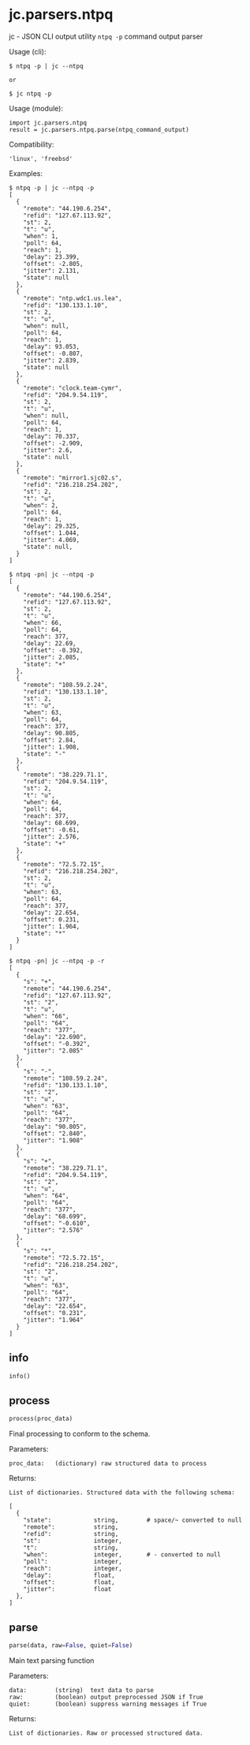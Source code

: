 
# jc.parsers.ntpq
jc - JSON CLI output utility `ntpq -p` command output parser

Usage (cli):

    $ ntpq -p | jc --ntpq

    or

    $ jc ntpq -p

Usage (module):

    import jc.parsers.ntpq
    result = jc.parsers.ntpq.parse(ntpq_command_output)

Compatibility:

    'linux', 'freebsd'

Examples:

    $ ntpq -p | jc --ntpq -p
    [
      {
        "remote": "44.190.6.254",
        "refid": "127.67.113.92",
        "st": 2,
        "t": "u",
        "when": 1,
        "poll": 64,
        "reach": 1,
        "delay": 23.399,
        "offset": -2.805,
        "jitter": 2.131,
        "state": null
      },
      {
        "remote": "ntp.wdc1.us.lea",
        "refid": "130.133.1.10",
        "st": 2,
        "t": "u",
        "when": null,
        "poll": 64,
        "reach": 1,
        "delay": 93.053,
        "offset": -0.807,
        "jitter": 2.839,
        "state": null
      },
      {
        "remote": "clock.team-cymr",
        "refid": "204.9.54.119",
        "st": 2,
        "t": "u",
        "when": null,
        "poll": 64,
        "reach": 1,
        "delay": 70.337,
        "offset": -2.909,
        "jitter": 2.6,
        "state": null
      },
      {
        "remote": "mirror1.sjc02.s",
        "refid": "216.218.254.202",
        "st": 2,
        "t": "u",
        "when": 2,
        "poll": 64,
        "reach": 1,
        "delay": 29.325,
        "offset": 1.044,
        "jitter": 4.069,
        "state": null,
      }
    ]

    $ ntpq -pn| jc --ntpq -p
    [
      {
        "remote": "44.190.6.254",
        "refid": "127.67.113.92",
        "st": 2,
        "t": "u",
        "when": 66,
        "poll": 64,
        "reach": 377,
        "delay": 22.69,
        "offset": -0.392,
        "jitter": 2.085,
        "state": "+"
      },
      {
        "remote": "108.59.2.24",
        "refid": "130.133.1.10",
        "st": 2,
        "t": "u",
        "when": 63,
        "poll": 64,
        "reach": 377,
        "delay": 90.805,
        "offset": 2.84,
        "jitter": 1.908,
        "state": "-"
      },
      {
        "remote": "38.229.71.1",
        "refid": "204.9.54.119",
        "st": 2,
        "t": "u",
        "when": 64,
        "poll": 64,
        "reach": 377,
        "delay": 68.699,
        "offset": -0.61,
        "jitter": 2.576,
        "state": "+"
      },
      {
        "remote": "72.5.72.15",
        "refid": "216.218.254.202",
        "st": 2,
        "t": "u",
        "when": 63,
        "poll": 64,
        "reach": 377,
        "delay": 22.654,
        "offset": 0.231,
        "jitter": 1.964,
        "state": "*"
      }
    ]

    $ ntpq -pn| jc --ntpq -p -r
    [
      {
        "s": "+",
        "remote": "44.190.6.254",
        "refid": "127.67.113.92",
        "st": "2",
        "t": "u",
        "when": "66",
        "poll": "64",
        "reach": "377",
        "delay": "22.690",
        "offset": "-0.392",
        "jitter": "2.085"
      },
      {
        "s": "-",
        "remote": "108.59.2.24",
        "refid": "130.133.1.10",
        "st": "2",
        "t": "u",
        "when": "63",
        "poll": "64",
        "reach": "377",
        "delay": "90.805",
        "offset": "2.840",
        "jitter": "1.908"
      },
      {
        "s": "+",
        "remote": "38.229.71.1",
        "refid": "204.9.54.119",
        "st": "2",
        "t": "u",
        "when": "64",
        "poll": "64",
        "reach": "377",
        "delay": "68.699",
        "offset": "-0.610",
        "jitter": "2.576"
      },
      {
        "s": "*",
        "remote": "72.5.72.15",
        "refid": "216.218.254.202",
        "st": "2",
        "t": "u",
        "when": "63",
        "poll": "64",
        "reach": "377",
        "delay": "22.654",
        "offset": "0.231",
        "jitter": "1.964"
      }
    ]


## info
```python
info()
```


## process
```python
process(proc_data)
```

Final processing to conform to the schema.

Parameters:

    proc_data:   (dictionary) raw structured data to process

Returns:

    List of dictionaries. Structured data with the following schema:

    [
      {
        "state":            string,        # space/~ converted to null
        "remote":           string,
        "refid":            string,
        "st":               integer,
        "t":                string,
        "when":             integer,       # - converted to null
        "poll":             integer,
        "reach":            integer,
        "delay":            float,
        "offset":           float,
        "jitter":           float
      },
    ]



## parse
```python
parse(data, raw=False, quiet=False)
```

Main text parsing function

Parameters:

    data:        (string)  text data to parse
    raw:         (boolean) output preprocessed JSON if True
    quiet:       (boolean) suppress warning messages if True

Returns:

    List of dictionaries. Raw or processed structured data.

